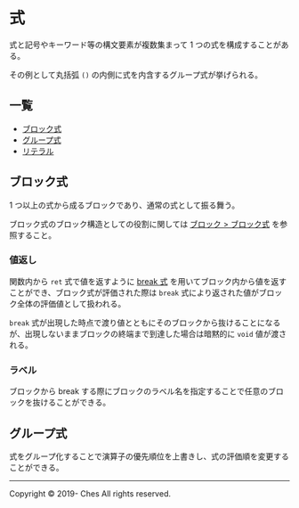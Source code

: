 # 式

式と記号やキーワード等の構文要素が複数集まって 1 つの式を構成することがある。

その例として丸括弧 `()` の内側に式を内含するグループ式が挙げられる。

## 一覧

- [ブロック式](#ブロック式)
- [グループ式](#グループ式)
- [リテラル](../literal/index.md)

## ブロック式

1 つ以上の式から成るブロックであり、通常の式として振る舞う。

ブロック式のブロック構造としての役割に関しては [ブロック > ブロック式](../block/index.md#ブロック式) を参照すること。

### 値返し

関数内から `ret` 式で値を返すように [break 式](../../../../../../inprep/index.md) を用いてブロック内から値を返すことができ、ブロック式が評価された際は `break` 式により返された値がブロック全体の評価値として扱われる。

`break` 式が出現した時点で渡り値とともにそのブロックから抜けることになるが、出現しないままブロックの終端まで到達した場合は暗黙的に `void` 値が渡される。

### ラベル

ブロックから break する際にブロックのラベル名を指定することで任意のブロックを抜けることができる。

## グループ式

式をグループ化することで演算子の優先順位を上書きし、式の評価順を変更することができる。

---

Copyright © 2019- Ches All rights reserved.
